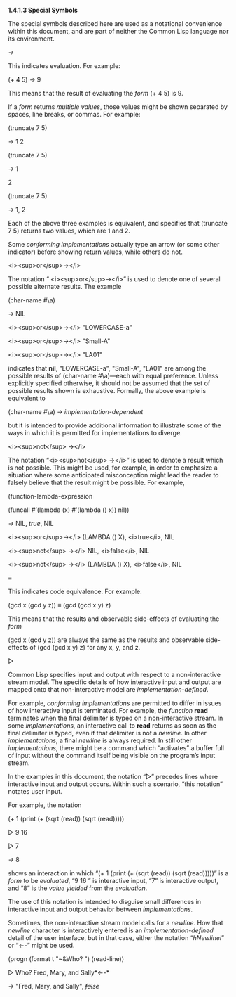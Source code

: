 **1.4.1.3 Special Symbols** 

The special symbols described here are used as a notational convenience within this document, and are part of neither the Common Lisp language nor its environment. 

*→* 

This indicates evaluation. For example: 

(+ 4 5) *→* 9 

This means that the result of evaluating the *form* (+ 4 5) is 9. 

If a *form* returns *multiple values*, those values might be shown separated by spaces, line breaks, or commas. For example: 

(truncate 7 5) 

*→* 1 2 

(truncate 7 5) 

*→* 1 

2 

(truncate 7 5) 

*→* 1, 2 

Each of the above three examples is equivalent, and specifies that (truncate 7 5) returns two values, which are 1 and 2. 





Some *conforming implementations* actually type an arrow (or some other indicator) before showing return values, while others do not. 

\<i\>\<sup\>or\</sup\>→\</i\> 

The notation “ \<i\>\<sup\>or\</sup\>→\</i\>” is used to denote one of several possible alternate results. The example 

(char-name #\a) 

*→* NIL 

\<i\>\<sup\>or\</sup\>→\</i\> "LOWERCASE-a" 

\<i\>\<sup\>or\</sup\>→\</i\> "Small-A" 

\<i\>\<sup\>or\</sup\>→\</i\> "LA01" 

indicates that **nil**, "LOWERCASE-a", "Small-A", "LA01" are among the possible results of (char-name #\a)—each with equal preference. Unless explicitly specified otherwise, it should not be assumed that the set of possible results shown is exhaustive. Formally, the above example is equivalent to 

(char-name #\a) *→ implementation-dependent* 

but it is intended to provide additional information to illustrate some of the ways in which it is permitted for implementations to diverge. 

\<i\>\<sup\>not\</sup\> →\</i\> 

The notation “\<i\>\<sup\>not\</sup\> →\</i\>” is used to denote a result which is not possible. This might be used, for example, in order to emphasize a situation where some anticipated misconception might lead the reader to falsely believe that the result might be possible. For example, 

(function-lambda-expression 

(funcall #’(lambda (x) #’(lambda () x)) nil)) 

*→* NIL, *true*, NIL 

\<i\>\<sup\>or\</sup\>→\</i\> (LAMBDA () X), \<i\>true\</i\>, NIL 

\<i\>\<sup\>not\</sup\> →\</i\> NIL, \<i\>false\</i\>, NIL 

\<i\>\<sup\>not\</sup\> →\</i\> (LAMBDA () X), \<i\>false\</i\>, NIL 

*≡* 

This indicates code equivalence. For example: 

(gcd x (gcd y z)) *≡* (gcd (gcd x y) z) 

This means that the results and observable side-effects of evaluating the *form* 

(gcd x (gcd y z)) are always the same as the results and observable side-effects of (gcd (gcd x y) z) for any x, y, and z. 

&#9655;  



Common Lisp specifies input and output with respect to a non-interactive stream model. The specific details of how interactive input and output are mapped onto that non-interactive model are *implementation-defined*. 

For example, *conforming implementations* are permitted to differ in issues of how interactive input is terminated. For example, the *function* **read** terminates when the final delimiter is typed on a non-interactive stream. In some *implementations*, an interactive call to **read** returns as soon as the final delimiter is typed, even if that delimiter is not a *newline*. In other *implementations*, a final *newline* is always required. In still other *implementations*, there might be a command which “activates” a buffer full of input without the command itself being visible on the program’s input stream. 

In the examples in this document, the notation “&#9655;” precedes lines where interactive input and output occurs. Within such a scenario, “this notation” notates user input. 

For example, the notation 

(+ 1 (print (+ (sqrt (read)) (sqrt (read))))) 

&#9655; 9 16 

&#9655; 7 

*→* 8 

shows an interaction in which “(+ 1 (print (+ (sqrt (read)) (sqrt (read)))))” is a *form* to be *evaluated*, “9 16 ” is interactive input, “7” is interactive output, and “8” is the *value yielded* from the *evaluation*. 

The use of this notation is intended to disguise small differences in interactive input and output behavior between *implementations*. 

Sometimes, the non-interactive stream model calls for a *newline*. How that *newline* character is interactively entered is an *implementation-defined* detail of the user interface, but in that case, either the notation “*hNewlinei*” or “*←-*” might be used. 

(progn (format t "~&Who? ") (read-line)) 

&#9655; Who? Fred, Mary, and Sally*←-* 

*→* "Fred, Mary, and Sally", *~~fal~~se* 

